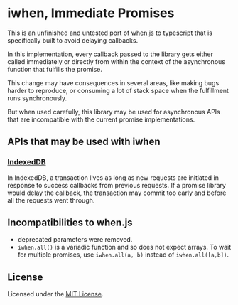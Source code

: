 # iwhen, Immediate Promises

This is an unfinished and untested port of [when.js](https://github.com/cujojs/when) to
[typescript](http://www.typescriptlang.org/) that is specifically built to avoid delaying callbacks.

In this implementation, every callback passed to the library gets either called immediately or directly from within the
context of the asynchronous function that fulfills the promise.

This change may have consequences in several areas, like making bugs harder to reproduce, or consuming a lot of stack
space when the fulfillment runs synchronously.

But when used carefully, this library may be used for asynchronous APIs that are incompatible with the current
promise implementations.

## APIs that may be used with iwhen

### [IndexedDB](http://www.w3.org/TR/IndexedDB/)

In IndexedDB, a transaction lives as long as new requests are initiated in response to success callbacks from previous requests.
If a promise library would delay the callback, the transaction may commit too early and before all the requests
went through.

## Incompatibilities to when.js

- deprecated parameters were removed.
- `iwhen.all()` is a variadic function and so does not expect arrays. To wait for multiple promises, use
`iwhen.all(a, b)` instead of `iwhen.all([a,b])`.

## License

Licensed under the [MIT License](http://www.opensource.org/licenses/mit-license.php).
